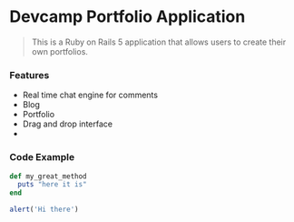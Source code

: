 # Devcamp Portfolio Application

> This is a Ruby on Rails 5 application that allows users to create their own portfolios.

### Features

- Real time chat engine for comments
- Blog
- Portfolio
- Drag and drop interface
- 
### Code Example

```ruby
def my_great_method
  puts "here it is"
end
```

```javascript
alert('Hi there')
```